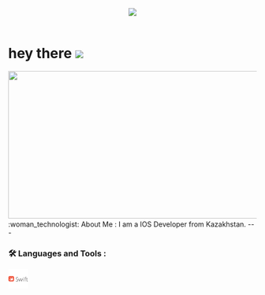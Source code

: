 <div id="header" align="center">
  <img src="[https://media.giphy.com/media/M9gbBd9nbDrOTu1Mqx/giphy.gif](https://img.freepik.com/free-photo/top-view-of-workspace-with-laptop-and-notebook_23-2148430831.jpg?w=1480&t=st=1710942556~exp=1710943156~hmac=9bf3c087583e06224a1adb006b11276954ee2faff73100faca950eb1672a05b8)" width="100"/>
</div>
 <img src="https://komarev.com/ghpvc/?username=mariyaaliyeva&style=flat-square&color=blue" alt=""/>
 <h1>
  hey there
  <img src="https://media.giphy.com/media/hvRJCLFzcasrR4ia7z/giphy.gif" width="30px"/>
</h1>
<div align="center">
  <img src="https://media.giphy.com/media/dWesBcTLavkZuG35MI/giphy.gif" width="600" height="300"/>
</div>
  :woman_technologist: About Me :
I am a IOS Developer from Kazakhstan.
---

### :hammer_and_wrench: Languages and Tools :
<div>
  <img src="https://github.com/devicons/devicon/blob/master/icons/swift/swift-original-wordmark.svg" title="Swift" alt="Swift" width="40" height="40"/>&nbsp;
</div>
